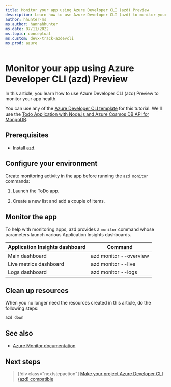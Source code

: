 ```yaml
---
title: Monitor your app using Azure Developer CLI (azd) Preview
description: Learn how to use Azure Developer CLI (azd) to monitor your app health.
author: hhunter-ms
ms.author: hannahhunter
ms.date: 07/11/2022
ms.topic: conceptual
ms.custom: devx-track-azdevcli
ms.prod: azure
---
```


# Monitor your app using Azure Developer CLI (azd) Preview

In this article, you learn how to use Azure Developer CLI (azd) Preview to monitor your app health.

You can use any of the [Azure Developer CLI template](overview.md#azure-developer-cli-templates) for this tutorial. We'll use the [Todo Application with Node.js and Azure Cosmos DB API for MongoDB](https://github.com/azure-samples/todo-nodejs-mongo).

## Prerequisites

- [Install azd](get-started.md).

## Configure your environment

Create monitoring activity in the app before running the `azd monitor` commands:

1. Launch the ToDo app.

1. Create a new list and add a couple of items.

## Monitor the app

To help with monitoring apps, azd provides a `monitor` command whose parameters launch various Application Insights dashboards.

| Application Insights dashboard | Command                |
|--------------------------------|------------------------|
| Main dashboard                 | azd monitor --overview |
| Live metrics dashboard         | azd monitor --live     |
| Logs dashboard                 | azd monitor --logs     |

## Clean up resources

When you no longer need the resources created in this article, do the following steps:

``` bash
azd down
```

## See also

- [Azure Monitor documentation](/azure/azure-monitor/)

## Next steps

> [!div class="nextstepaction"]
> [Make your project Azure Developer CLI (azd) compatible](make-azd-compatible.md)
